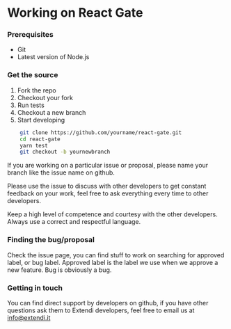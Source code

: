 # Working on React Gate

### Prerequisites

* Git
* Latest version of Node.js

### Get the source

1. Fork the repo
2. Checkout your fork
3. Run tests
4. Checkout a new branch
5. Start developing

```bash
    git clone https://github.com/yourname/react-gate.git
    cd react-gate
    yarn test
    git checkout -b yournewbranch
```

If you are working on a particular issue or proposal, please name your branch like the issue name on github.


Please use the issue to discuss with other developers to get constant feedback on your work, feel free to ask everything every time to other developers.

Keep a high level of competence and courtesy with the other developers. Always use a correct and respectful language.

### Finding the bug/proposal

Check the issue page, you can find stuff to work on searching for approved label, or bug label.
Approved label is the label we use when we approve a new feature.
Bug is obviously a bug.

### Getting in touch

You can find direct support by developers on github, if you have other questions ask them to Extendi developers, feel free to email us at info@extendi.it